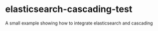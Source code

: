 elasticsearch-cascading-test
============================

A small example showing how to integrate elasticsearch and cascading

